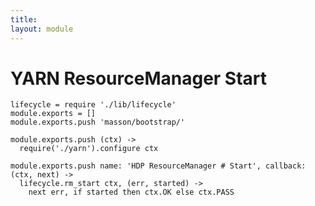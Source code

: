 ```yaml
---
title: 
layout: module
---
```


# YARN ResourceManager Start

    lifecycle = require './lib/lifecycle'
    module.exports = []
    module.exports.push 'masson/bootstrap/'

    module.exports.push (ctx) ->
      require('./yarn').configure ctx

    module.exports.push name: 'HDP ResourceManager # Start', callback: (ctx, next) ->
      lifecycle.rm_start ctx, (err, started) ->
        next err, if started then ctx.OK else ctx.PASS